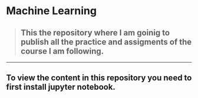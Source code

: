 # Machine Learning

> ## This the repository where I am goinig to publish all the practice and assigments of the course I am following.

---

## **To view the content in this repository you need to first install jupyter notebook.**
